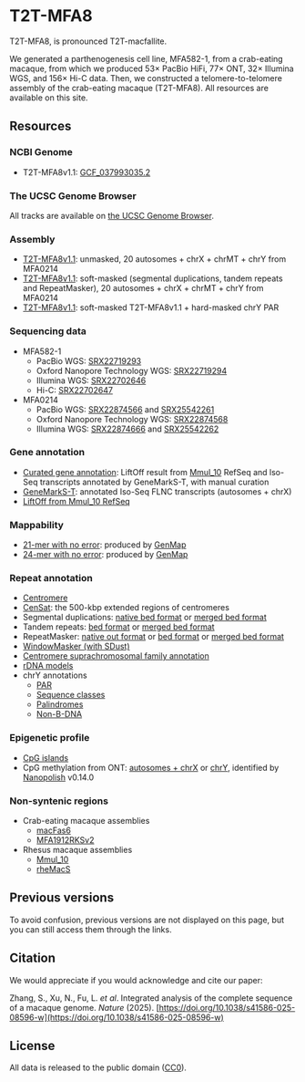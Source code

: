 # T2T-MFA8

T2T-MFA8, is pronounced T2T-macfallite.

We generated a parthenogenesis cell line, MFA582-1, from a crab-eating macaque, from which we produced 53× PacBio HiFi, 77× ONT, 32× Illumina WGS, and 156× Hi-C data. Then, we constructed a telomere-to-telomere assembly of the crab-eating macaque (T2T-MFA8). All resources are available on this site.

## Resources

### NCBI Genome

- T2T-MFA8v1.1: [GCF\_037993035.2](https://www.ncbi.nlm.nih.gov/datasets/genome/GCF_037993035.2)

### The UCSC Genome Browser

All tracks are available on [the UCSC Genome Browser](https://genome.ucsc.edu/cgi-bin/hgTracks?hubUrl=https://synplotter.sjtu.edu.cn/trackhub/MaoHub/hub.txt&genome=hub_4292128_T2TMACFA_1.0&position=lastDbPos).

### Assembly

- [T2T-MFA8v1.1](https://synplotter.sjtu.edu.cn/disk2/T2T-MFA8/v1.1/T2T-MFA8v1.1.AXYM.no_mask.fasta.gz): unmasked, 20 autosomes + chrX + chrMT + chrY from MFA0214
- [T2T-MFA8v1.1](https://synplotter.sjtu.edu.cn/disk2/T2T-MFA8/v1.1/T2T-MFA8v1.1.AXYM.soft.fasta.gz): soft-masked (segmental duplications, tandem repeats and RepeatMasker), 20 autosomes + chrX + chrMT + chrY from MFA0214
- [T2T-MFA8v1.1](https://synplotter.sjtu.edu.cn/disk2/T2T-MFA8/v1.1/T2T-MFA8v1.1.AXYM.soft.chrY_PAR_hard.fasta.gz): soft-masked T2T-MFA8v1.1 + hard-masked chrY PAR

### Sequencing data

- MFA582-1
  - PacBio WGS: [SRX22719293](https://www.ncbi.nlm.nih.gov/sra/SRX22719293)
  - Oxford Nanopore Technology WGS: [SRX22719294](https://www.ncbi.nlm.nih.gov/sra/SRX22719294)
  - Illumina WGS: [SRX22702646](https://www.ncbi.nlm.nih.gov/sra/SRX22702646)
  - Hi-C: [SRX22702647](https://www.ncbi.nlm.nih.gov/sra/SRX22702647)
- MFA0214
  - PacBio WGS: [SRX22874566](https://www.ncbi.nlm.nih.gov/sra/SRX22874566) and [SRX25542261](https://www.ncbi.nlm.nih.gov/sra/SRX25542261)
  - Oxford Nanopore Technology WGS: [SRX22874568](https://www.ncbi.nlm.nih.gov/sra/SRX22874568)
  - Illumina WGS: [SRX22874666](https://www.ncbi.nlm.nih.gov/sra/SRX22874666) and [SRX25542262](https://www.ncbi.nlm.nih.gov/sra/SRX25542262)

### Gene annotation

- [Curated gene annotation](https://synplotter.sjtu.edu.cn/disk2/T2T-MFA8/v1.1/T2T-MFA8v1.1.curated_gene_annotation.gtf.gz): LiftOff result from [Mmul\_10](https://www.ncbi.nlm.nih.gov/datasets/genome/GCF_003339765.1/) RefSeq and lso-Seq transcripts annotated by GeneMarkS-T, with manual curation
- [GeneMarkS-T](https://synplotter.sjtu.edu.cn/disk2/T2T-MFA8/v1.0/T2T-MFA8v1.0.GeneMarkST.gtf.gz): annotated Iso-Seq FLNC transcripts (autosomes + chrX)
- [LiftOff from Mmul\_10 RefSeq](https://synplotter.sjtu.edu.cn/disk2/T2T-MFA8/v1.1/T2T-MFA8v1.1.liftoff_Mmul_10.polished.gff3.gz)

### Mappability
- [21-mer with no error](https://synplotter.sjtu.edu.cn/disk2/T2T-MFA8/v1.1/T2T-MFA8v1.1.k21_e0_mappability.bedgraph.gz): produced by [GenMap](https://github.com/cpockrandt/genmap)
- [24-mer with no error](https://synplotter.sjtu.edu.cn/disk2/T2T-MFA8/v1.1/T2T-MFA8v1.1.k24_e0_mappability.bedgraph.gz): produced by [GenMap](https://github.com/cpockrandt/genmap)

### Repeat annotation

- [Centromere](https://synplotter.sjtu.edu.cn/disk2/T2T-MFA8/v1.1/T2T-MFA8v1.1.centromere.bed)
- [CenSat](https://synplotter.sjtu.edu.cn/disk2/T2T-MFA8/v1.1/T2T-MFA8v1.1.CenSat.bed): the 500-kbp extended regions of centromeres
- Segmental duplications: [native bed format](https://synplotter.sjtu.edu.cn/disk2/T2T-MFA8/v1.1/T2T-MFA8v1.1.SDs.bed.gz) or [merged bed format](https://synplotter.sjtu.edu.cn/disk2/T2T-MFA8/v1.1/T2T-MFA8v1.1.SDs.merged.bed.gz)
- Tandem repeats: [bed format](https://synplotter.sjtu.edu.cn/disk2/T2T-MFA8/v1.1/T2T-MFA8v1.1.TRF.bed.gz) or [merged bed format](https://synplotter.sjtu.edu.cn/disk2/T2T-MFA8/v1.1/T2T-MFA8v1.1.TRF.merged.bed.gz)
- RepeatMasker: [native out format](https://synplotter.sjtu.edu.cn/disk2/T2T-MFA8/v1.1/T2T-MFA8v1.1.RepeatMasker_Dfam3.6.RepeatModeler.out.gz) or [bed format](https://synplotter.sjtu.edu.cn/disk2/T2T-MFA8/v1.1/T2T-MFA8v1.1.RepeatMasker_Dfam3.6.RepeatModeler.bed.gz) or [merged bed format](https://synplotter.sjtu.edu.cn/disk2/T2T-MFA8/v1.1/T2T-MFA8v1.1.RepeatMasker_Dfam3.6.RepeatModeler.merged.bed.gz)
- [WindowMasker (with SDust)](https://synplotter.sjtu.edu.cn/disk2/T2T-MFA8/v1.1/T2T-MFA8v1.1.WindowMasker_SDust.bed.gz)
- [Centromere suprachromosomal family annotation](https://synplotter.sjtu.edu.cn/disk2/T2T-MFA8/v1.1/T2T-MFA8v1.1.suprachromosomal_family.bed.gz)
- [rDNA models](https://synplotter.sjtu.edu.cn/disk2/T2T-MFA8/v1.1/T2T-MFA8v1.1.rDNA.bed)
- chrY annotations
  - [PAR](https://synplotter.sjtu.edu.cn/disk2/T2T-MFA8/v1.1/T2T-MFA8v1.1.PAR.bed)
  - [Sequence classes](https://synplotter.sjtu.edu.cn/disk2/T2T-MFA8/v1.1/T2T-MFA8v1.1.chrY_sequence_class.bed)
  - [Palindromes](https://synplotter.sjtu.edu.cn/disk2/T2T-MFA8/v1.1/T2T-MFA8v1.1.chrY_palindromes.bedpe)
  - [Non-B-DNA](https://synplotter.sjtu.edu.cn/disk2/T2T-MFA8/v1.1/T2T-MFA8v1.1.chrY_non_B_DNA.bed)

### Epigenetic profile

- [CpG islands](https://synplotter.sjtu.edu.cn/disk2/T2T-MFA8/v1.1/T2T-MFA8v1.1.CpG_islands.bed.gz)
- CpG methylation from ONT: [autosomes + chrX](https://synplotter.sjtu.edu.cn/disk2/T2T-MFA8/v1.1/T2T-MFA8v1.1.ONT_methylation.nanopolish_v0.14.0.AX.bed.gz) or [chrY](https://synplotter.sjtu.edu.cn/disk2/T2T-MFA8/v1.1/T2T-MFA8v1.1.ONT_methylation.nanopolish_v0.14.0.Y.bed.gz), identified by [Nanopolish](https://github.com/jts/nanopolish) v0.14.0

### Non-syntenic regions

- Crab-eating macaque assemblies
  - [macFas6](https://synplotter.sjtu.edu.cn/disk2/T2T-MFA8/v1.0/T2T-MFA8v1.0.non_syntenic_regions_to_macFas6.bed.gz)
  - [MFA1912RKSv2](https://synplotter.sjtu.edu.cn/disk2/T2T-MFA8/v1.0/T2T-MFA8v1.0.non_syntenic_regions_to_MFA1912RKSv2.bed.gz)
- Rhesus macaque assemblies
  - [Mmul\_10](https://synplotter.sjtu.edu.cn/disk2/T2T-MFA8/v1.0/T2T-MFA8v1.0.non_syntenic_regions_to_Mmul_10.bed.gz)
  - [rheMacS](https://synplotter.sjtu.edu.cn/disk2/T2T-MFA8/v1.0/T2T-MFA8v1.0.non_syntenic_regions_to_rheMacS.bed.gz)

## Previous versions

To avoid confusion, previous versions are not displayed on this page, but you can still access them through the links.

## Citation

We would appreciate if you would acknowledge and cite our paper:

Zhang, S., Xu, N., Fu, L. *et al*. Integrated analysis of the complete sequence of a macaque genome. *Nature* (2025). [https://doi.org/10.1038/s41586-025-08596-w](https://doi.org/10.1038/s41586-025-08596-w)

## License

All data is released to the public domain ([CC0](https://creativecommons.org/publicdomain/zero/1.0/)).
